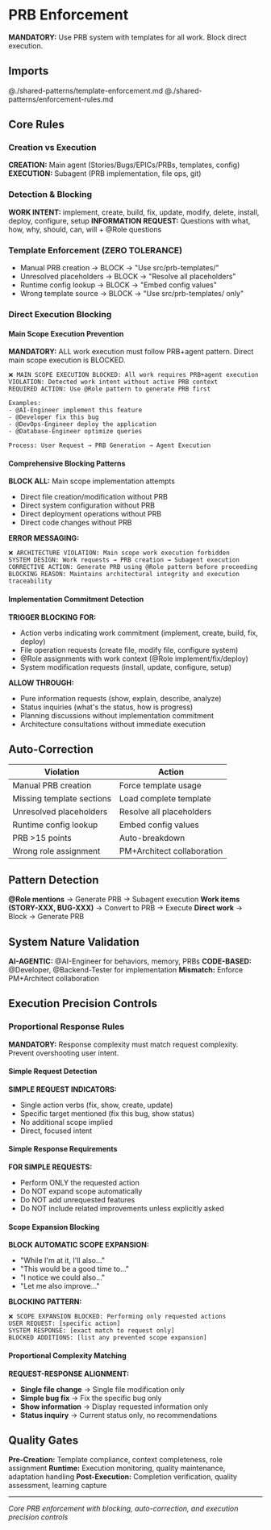# PRB Enforcement

**MANDATORY:** Use PRB system with templates for all work. Block direct execution.

## Imports
@./shared-patterns/template-enforcement.md
@./shared-patterns/enforcement-rules.md

## Core Rules

### Creation vs Execution
**CREATION:** Main agent (Stories/Bugs/EPICs/PRBs, templates, config)
**EXECUTION:** Subagent (PRB implementation, file ops, git)

### Detection & Blocking
**WORK INTENT:** implement, create, build, fix, update, modify, delete, install, deploy, configure, setup
**INFORMATION REQUEST:** Questions with what, how, why, should, can, will + @Role questions

### Template Enforcement (ZERO TOLERANCE)
- Manual PRB creation → BLOCK → "Use src/prb-templates/"
- Unresolved placeholders → BLOCK → "Resolve all placeholders"
- Runtime config lookup → BLOCK → "Embed config values"
- Wrong template source → BLOCK → "Use src/prb-templates/ only"

### Direct Execution Blocking

#### Main Scope Execution Prevention
**MANDATORY:** ALL work execution must follow PRB+agent pattern. Direct main scope execution is BLOCKED.

```
❌ MAIN SCOPE EXECUTION BLOCKED: All work requires PRB+agent execution
VIOLATION: Detected work intent without active PRB context
REQUIRED ACTION: Use @Role pattern to generate PRB first

Examples:
- @AI-Engineer implement this feature
- @Developer fix this bug  
- @DevOps-Engineer deploy the application
- @Database-Engineer optimize queries

Process: User Request → PRB Generation → Agent Execution
```

#### Comprehensive Blocking Patterns
**BLOCK ALL:** Main scope implementation attempts
- Direct file creation/modification without PRB
- Direct system configuration without PRB
- Direct deployment operations without PRB
- Direct code changes without PRB

**ERROR MESSAGING:**
```
❌ ARCHITECTURE VIOLATION: Main scope work execution forbidden
SYSTEM DESIGN: Work requests → PRB creation → Subagent execution
CORRECTIVE ACTION: Generate PRB using @Role pattern before proceeding
BLOCKING REASON: Maintains architectural integrity and execution traceability
```

#### Implementation Commitment Detection
**TRIGGER BLOCKING FOR:**
- Action verbs indicating work commitment (implement, create, build, fix, deploy)
- File operation requests (create file, modify file, configure system)
- @Role assignments with work context (@Role implement/fix/deploy)
- System modification requests (install, update, configure, setup)

**ALLOW THROUGH:**
- Pure information requests (show, explain, describe, analyze)
- Status inquiries (what's the status, how is progress)
- Planning discussions without implementation commitment
- Architecture consultations without immediate execution

## Auto-Correction
| Violation | Action |
|-----------|--------|
| Manual PRB creation | Force template usage |
| Missing template sections | Load complete template |
| Unresolved placeholders | Resolve all placeholders |
| Runtime config lookup | Embed config values |
| PRB >15 points | Auto-breakdown |
| Wrong role assignment | PM+Architect collaboration |

## Pattern Detection
**@Role mentions** → Generate PRB → Subagent execution
**Work items (STORY-XXX, BUG-XXX)** → Convert to PRB → Execute
**Direct work** → Block → Generate PRB

## System Nature Validation
**AI-AGENTIC:** @AI-Engineer for behaviors, memory, PRBs
**CODE-BASED:** @Developer, @Backend-Tester for implementation
**Mismatch:** Enforce PM+Architect collaboration

## Execution Precision Controls

### Proportional Response Rules
**MANDATORY:** Response complexity must match request complexity. Prevent overshooting user intent.

#### Simple Request Detection
**SIMPLE REQUEST INDICATORS:**
- Single action verbs (fix, show, create, update)
- Specific target mentioned (fix this bug, show status)
- No additional scope implied
- Direct, focused intent

#### Simple Response Requirements
**FOR SIMPLE REQUESTS:**
- Perform ONLY the requested action
- Do NOT expand scope automatically
- Do NOT add unrequested features
- Do NOT include related improvements unless explicitly asked

#### Scope Expansion Blocking
**BLOCK AUTOMATIC SCOPE EXPANSION:**
- "While I'm at it, I'll also..."
- "This would be a good time to..."
- "I notice we could also..."
- "Let me also improve..."

**BLOCKING PATTERN:**
```
❌ SCOPE EXPANSION BLOCKED: Performing only requested actions
USER REQUEST: [specific action]
SYSTEM RESPONSE: [exact match to request only]
BLOCKED ADDITIONS: [list any prevented scope expansion]
```

#### Proportional Complexity Matching
**REQUEST-RESPONSE ALIGNMENT:**
- **Single file change** → Single file modification only
- **Simple bug fix** → Fix the specific bug only
- **Show information** → Display requested information only
- **Status inquiry** → Current status only, no recommendations

## Quality Gates
**Pre-Creation:** Template compliance, context completeness, role assignment
**Runtime:** Execution monitoring, quality maintenance, adaptation handling
**Post-Execution:** Completion verification, quality assessment, learning capture

---
*Core PRB enforcement with blocking, auto-correction, and execution precision controls*